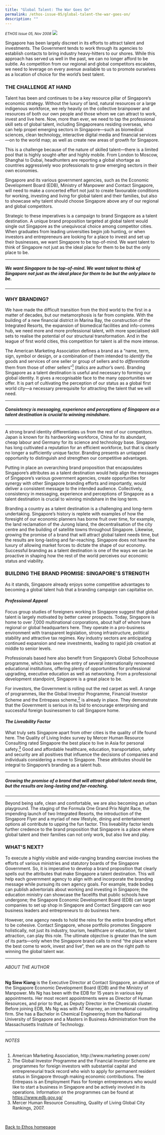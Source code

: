 ```yaml
---
title: "Global Talent: The War Goes On"
permalink: /ethos-issue-05/global-talent-the-war-goes-on/
description: ""
---
```

<style>
	
	
</style>	


<em><small>ETHOS Issue 05, Nov 2008</small></em>
<img src="/images/Landing_Banner_Images/banner_opinion.jpg">

<p>Singapore has been largely discreet in its efforts to attract talent and investments. The Government tends to work through its agencies to establish contacts to bring industry heavy-hitters to our shores. While this approach has served us well in the past, we can no longer afford to be subtle. As competition from our regional and global competitors escalates, we need to leverage on every avenue available to us to promote ourselves as a location of choice for the world’s best talent.</p>

<h3>THE CHALLENGE AT HAND</h3>

<p>Talent has been and continues to be a key resource pillar of Singapore’s economic strategy. Without the luxury of land, natural resources or a large indigenous workforce, we rely heavily on the collective brainpower and resources of both our own people and those whom we can attract to work, invest and live here. Now, more than ever, we need to tap the professional skill sets of global talent, including Singaporeans residing overseas, who can help propel emerging sectors in Singapore—such as biomedical sciences, clean technology, interactive digital media and financial services—on to the world map; as well as create new areas of growth for Singapore. </p>

<p>This is a challenge because of the nature of skilled talent—there is a limited pool that is highly sought-after and highly mobile. From London to Moscow, Shanghai to Dubai, headhunters are reporting a global shortage as countries aggressively woo professionals to grow emerging sectors in their own economies. </p>

<p>Singapore and its various government agencies, such as the Economic Development Board (EDB), Ministry of Manpower and Contact Singapore, will need to make a concerted effort not just to create favourable conditions for working, investing and living for global talent and their families, but also to showcase why talent should choose Singapore above any of our regional and global competitors. </p>

<p>Strategic to these imperatives is a campaign to brand Singapore as a talent destination. A unique brand proposition targeted at global talent would single out Singapore as the unequivocal choice among competitor cities. When graduates from leading universities begin job hunting, or when investors and entrepreneurs are looking for a place to invest and set up their businesses, we want Singapore to be top-of-mind. We want talent to think of Singapore not just as the ideal place for them to be but the only place to be.</p>

<hr>

<h5><em>
We want Singapore to be top-of-mind. We want talent to think of Singapore not just as the ideal place for them to be but the only place to be.
</em></h5>

<hr>

<h3>WHY BRANDING?</h3>

<p>We have made the difficult transition from the third world to the first in a matter of decades, but our metamorphosis is far from complete. With the building of a new financial district in Marina Bay, the construction of the Integrated Resorts, the expansion of biomedical facilities and info-comms hub, we need more and more professional talent, with more specialised skill sets to realise the potential of our structural transformation. And in the league of first world cities, this competition for talent is all the more intense. </p>

<p>The American Marketing Association defines a brand as a “name, term, sign, symbol or design, or a combination of them intended to <em>identify</em> the goods and services of one seller or group of sellers and to <em>differentiate</em> them from those of other sellers”<a href="../../Knowledge/Ethos/Issue%205%20Nov%202008/Pages/The-Global-Talent-War-Why-Singapore-Needs-to-Get-Serious--about-Branding-Itself.html#notes"><sup>1</sup></a> (italics are author’s own). Branding Singapore as a talent destination is useful and necessary to forming our global identity. It gives a recognisable face to the many opportunities we offer. It is part of cultivating the perception of our status as a global first world city—a necessary prerequisite for attracting the talent that we will need.</p>

<hr>

<h5><em>
Consistency is messaging, experience and perceptions of Singapore as a talent destination is crucial to winning mindshare.
</em></h5>

<hr>

<p>A strong brand identity differentiates us from the rest of our competitors. Japan is known for its hardworking workforce, China for its abundant, cheap labour and Germany for its science and technology base. Singapore has long cultivated a reputation for an efficient workforce, but that is clearly no longer a sufficiently unique factor. Branding presents an untapped opportunity to distinguish and strengthen our competitive advantages.</p>

<p>Putting in place an overarching brand proposition that encapsulates Singapore’s attributes as a talent destination would help align the messages of Singapore’s various government agencies, create opportunities for synergy with other Singapore branding efforts and importantly, would deliver a consistent message to the intended audience. Collectively, consistency in messaging, experience and perceptions of Singapore as a talent destination is crucial to winning mindshare in the long term.</p>

<p>Branding a country as a talent destination is a challenging and long-term undertaking. Singapore’s history is replete with examples of how the foresight of our economic planners has borne fruit over time, for example, the land reclamation of the Jurong Island, the decentralisation of the city centre and the building of satellite towns throughout Singapore. Likewise, growing the promise of a brand that will attract global talent needs time, but the results are long-lasting and far-reaching. Singapore does not have the luxury of allowing market forces to dictate the shape of our economy. Successful branding as a talent destination is one of the ways we can be proactive in shaping how the rest of the world perceives our economic status and viability.</p>

<h3>BUILDING THE BRAND PROMISE: SINGAPORE'S STRENGTH</h3>

<p>As it stands, Singapore already enjoys some competitive advantages to becoming a global talent hub that a branding campaign can capitalise on.</p>

<h4><em>Professional Appeal</em></h4>

<p>Focus group studies of foreigners working in Singapore suggest that global talent is largely motivated by better career prospects. Today, Singapore is home to over 7,000 multinational corporations, about half of whom have regional or global headquarters here. They operate in a pro-business environment with transparent legislation, strong infrastructure, political stability and attractive tax regimes. Key industry sectors are anticipating continued expansion and new investments, leading to rapid job creation at middle to senior levels. </p>

<p>Professionals based here also benefit from Singapore’s Global Schoolhouse programme, which has seen the entry of several internationally renowned educational institutions, offering plenty of opportunities for professional upgrading, executive education as well as networking. From a professional development standpoint, Singapore is a great place to be.</p>

<p>For investors, the Government is rolling out the red carpet as well. A range of programmes, like the Global Investor Programme, Financial Investor Scheme and the Entrepass scheme,<a href="../../Knowledge/Ethos/Issue%205%20Nov%202008/Pages/The-Global-Talent-War-Why-Singapore-Needs-to-Get-Serious--about-Branding-Itself.html#notes"><sup>2</sup></a> is already in place. They demonstrate that the Government is serious in its bid to encourage enterprising and successful foreign businessmen to call Singapore home.</p>

<h4><em>The Liveability Factor</em></h4>

<p>What truly sets Singapore apart from other cities is the quality of life found here. The Quality of Living Index survey by Mercer Human Resource Consulting rated Singapore the best place to live in Asia for personal safety.<a href="../../Knowledge/Ethos/Issue%205%20Nov%202008/Pages/The-Global-Talent-War-Why-Singapore-Needs-to-Get-Serious--about-Branding-Itself.html#notes"><sup>3</sup></a> Good and affordable healthcare, education, transportation, safety and security are all positives that influence the decisions of companies and individuals considering a move to Singapore. These attributes should be integral to Singapore’s branding as a talent hub.</p>

<hr>

<h5><em>
Growing the promise of a brand that will attract global talent needs time, but the results are long-lasting and far-reaching.
</em></h5>

<hr>

<p>Beyond being safe, clean and comfortable, we are also becoming an urban playground. The staging of the Formula One Grand Prix Night Race, the impending launch of two Integrated Resorts, the introduction of the Singapore Flyer and a myriad of new lifestyle, dining and entertainment options all contribute to upping the fun factor. This liveability factor lends further credence to the brand proposition that Singapore is a place where global talent and their families can not only work, but also live and play.</p>

<h3>WHAT'S NEXT?</h3>

<p>To execute a highly visible and wide-ranging branding exercise involves the efforts of various ministries and statutory boards of the Singapore Government. So, it is imperative to develop a brand proposition that clearly spells out the attributes that make Singapore a talent destination. This will help each government agency to align with and incorporate the branding message while pursuing its own agency goals. For example, trade bodies can publish advertorials about working and investing in Singapore; the education ministry can showcase the facelifts that public schools have undergone; the Singapore Economic Development Board (EDB) can target companies to set up shop in Singapore and Contact Singapore can woo business leaders and entrepreneurs to do business here. </p>

<p>However, one agency needs to hold the reins for the entire branding effort to be cohesive. Contact Singapore, whose portfolio promotes Singapore holistically, not just its industry, tourism, healthcare or education, for talent attraction, can play this role. The ultimate objective is greater than the sum of its parts—only when the Singapore brand calls to mind “the place where the best come to work, invest and live”, then we are on the right path to winning the global talent war.</p>

<hr>

<h6>ABOUT THE AUTHOR</h6>

<p class="small-text"><strong>Ng Siew Kiang</strong> is the Executive Director at Contact Singapore, an alliance of the Singapore Economic Development Board (EDB) and the Ministry of Manpower. Ms Ng has been with the EDB for 15 years in various key appointments. Her most recent appointments were as Director of Human Resources, and prior to that, as Deputy Director in the Chemicals cluster. Before joining EDB, Ms Ng was with AT Kearney, an international consulting firm. She has a Bachelor in Chemical Engineering from the National University of Singapore and a Masters in Business Administration from the Massachusetts Institute of Technology.</p>

<hr>

<h6><a name="notes"></a>NOTES</h6>

<ol>
<li class="small-text">American Marketing Association, <a>http://www.marketing power.com/</a></li>
<li class="small-text">The Global Investor Programme and the Financial Investor Scheme are programmes for foreign investors with substantial capital and entrepreneurial track record who wish to apply for permanent resident status in Singapore through making economic contributions. The Entrepass is an Employment Pass for foreign entrepreneurs who would like to start a business in Singapore and be actively involved in its operations. Information on the programmes can be found at <a href="https://www.edb.gov.sg/">https://www.edb.gov.sg/</a></li>
<li class="small-text">Mercer Human Resource Consulting, Quality of Living Global City Rankings, 2007. </li>
</ol>

<br>

<p><a href="../../ethos.html">Back to Ethos homepage</a></p>
